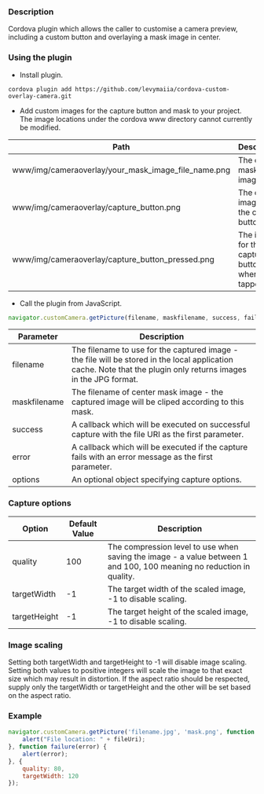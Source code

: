### Description

Cordova plugin which allows the caller to customise a camera preview, including a custom button and overlaying a mask image in center.

### Using the plugin

- Install plugin.

```
cordova plugin add https://github.com/levymaiia/cordova-custom-overlay-camera.git
```

- Add custom images for the capture button and mask to your project. The image locations under the cordova www directory cannot currently be modified.

|         Path           |        Description        |
| -----------------------| --------------------------| 
| www/img/cameraoverlay/your_mask_image_file_name.png | The center mask image |
| www/img/cameraoverlay/capture_button.png | The default image for the capture button |
| www/img/cameraoverlay/capture_button_pressed.png | The image for the capture button when tapped |

- Call the plugin from JavaScript. 

```js
navigator.customCamera.getPicture(filename, maskfilename, success, failure, [ options ]);
```

|         Parameter       |        Description        |
| ----------------------- | --------------------------| 
| filename | The filename to use for the captured image - the file will be stored in the local application cache. Note that the plugin only returns images in the JPG format. |
| maskfilename | The filename of center mask image - the captured image will be cliped according to this mask. |
| success | A callback which will be executed on successful capture with the file URI as the first parameter. |
| error | A callback which will be executed if the capture fails with an error message as the first parameter. |
| options | An optional object specifying capture options. |

### Capture options

|         Option       | Default Value |        Description        |
|----------------------|---------------|---------------------------| 
| quality | 100 | The compression level to use when saving the image - a value between 1 and 100, 100 meaning no reduction in quality. |
| targetWidth | -1 | The target width of the scaled image, -1 to disable scaling. |
| targetHeight | -1 | The target height of the scaled image, -1 to disable scaling.  |

### Image scaling

Setting both targetWidth and targetHeight to -1 will disable image scaling. Setting both values to positive integers will scale the image to that exact size which may result in distortion. If the aspect ratio should be respected, supply only the targetWidth or targetHeight and the other will be set based on the aspect ratio.

### Example

```js
navigator.customCamera.getPicture('filename.jpg', 'mask.png', function success(fileUri) {
    alert("File location: " + fileUri);
}, function failure(error) {
    alert(error);
}, {
    quality: 80,
    targetWidth: 120
});
```
